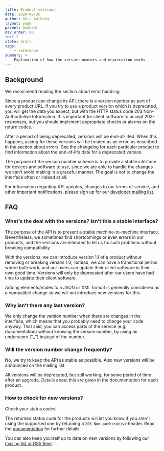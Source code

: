 ```yaml
---
title: Product versions
date: 2020-06-26
author: Geir Aalberg
layout: page
parent: General
nav_order: 60
toc: 1
state: draft
tags:
    - reference
summary: >
    Explanation of how the version numbers and deprecation works
---
```


## Background

We recommend reading the section about error handling.

Since a product can change its API, there is a version number as part of every
product URL. If you try to use a product version which is deprecated, you will
get the data you expect, but with the HTTP status code 203 Non-Authoritative
Information. It is important for client software to accept 203-responses, but
you should implement appropriate checks or alarms on the return codes.

After a period of being deprecated, versions will be end-of-lifed. When this
happens, asking for these versions will be treated as an error, as described in
the section about errors. See the changelog for each particular product to find
information about the end-of-life date for a deprecated version.

The purpose of the version number scheme is to provide a stable interface for
devices and software to use, since we are able to handle the changes we can't
avoid making in a graceful manner. The goal is not to change the interface often
or indeed at all.

For information regarding API updates, changes to our terms of service, and
other important notifications, please sign up for our [developer mailing list](./support).


## FAQ

### What's the deal with the versions? Isn't this a stable interface?

The purpose of the API is to present a stable machine-to-machine interface.
Nevertheless, we sometimes find shortcomings or even errors in our products, and
the versions are intended to let us fix such problems without breaking
compatibility

With the versions, we can introduce version 1.1 of a product without removing or
breaking version 1.0; instead, we can have a transitional period where both
work, and our users can update their client software in their own good time.
Versions will only be deprecated after our users have had time to update their
client software.

Adding elements/nodes to a JSON or XML format is generally considered as a
compatible change so we will not introduce new versions for this.

### Why isn't there any last version?

We only change the version number when there are changes in the interface, which
means that you probably need to change your code anyway. That said, you can access
parts of the service (e.g. documentation) without knowing the version number, by
using an underscore ("_") instead of the number.

### Will the version number change frequently?

No, we try to keep the API as stable as possible. Also new versions will be
announced on the mailing list.

All versions will be deprecated, but still working, for some period of time
after an upgrade. Details about this are given in the documentation for each
product.

### How to check for new versions?

Check your status codes!

The returned status code for the products will let you know if you aren't using
the supported one by returning a `203 Non-authorative` header.
Read the [documentation](./StatusCodes) for further details.

You can also keep yourself up to date on new versions by following our
[mailing list or RSS feed](./support).
